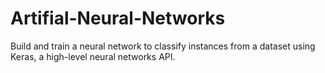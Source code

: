 # Artifial-Neural-Networks
Build and train a neural network to classify instances from a dataset using Keras, a high-level neural networks API.
